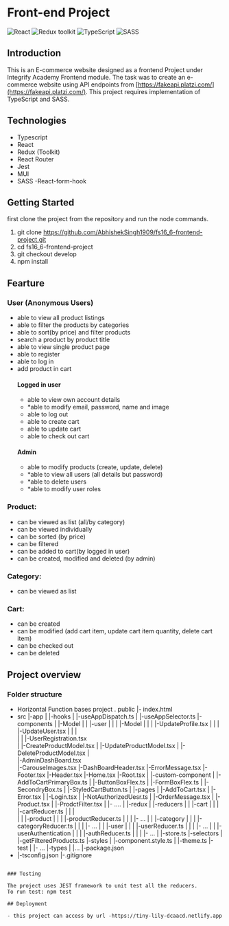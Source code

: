 # Front-end Project

![React](https://img.shields.io/badge/React-v.18-blue)
![Redux toolkit](https://img.shields.io/badge/RTK-v.1-purple)
![TypeScript](https://img.shields.io/badge/TypeScript-v.4-green)
![SASS](https://img.shields.io/badge/SASS-v.1-hotpink)

## Introduction

This is an E-commerce website designed as a frontend Project under Integrify Academy Frontend module. The task was to create an e-commerce website using API endpoints from [https://fakeapi.platzi.com/](https://fakeapi.platzi.com/).
This project requires implementation of TypeScript and SASS.

## Technologies

- Typescript
- React
- Redux (Toolkit)
- React Router
- Jest
- MUI
- SASS
  -React-form-hook

## Getting Started

first clone the project from the repository and run the node commands.

1. git clone https://github.com/AbhishekSingh1909/fs16_6-frontend-project.git
2. cd fs16_6-frontend-project
3. git checkout develop
4. npm install

## Fearture

### User (Anonymous Users)

- able to view all product listings
- able to filter the products by categories
- able to sort(by price) and filter products
- search a product by product title
- able to view single product page
- able to register
- able to log in
- add product in cart
  #### Logged in user
  - able to view own account details
  - \*able to modify email, password, name and image
  - able to log out
  - able to create cart
  - able to update cart
  - able to check out cart
  #### Admin
  - able to modify products (create, update, delete)
  - \*able to view all users (all details but password)
  - \*able to delete users
  - \*able to modify user roles

### Product:

- can be viewed as list (all/by category)
- can be viewed individually
- can be sorted (by price)
- can be filtered
- can be added to cart(by logged in user)
- can be created, modified and deleted (by admin)

### Category:

- can be viewed as list

### Cart:

- can be created
- can be modified (add cart item, update cart item quantity, delete cart item)
- can be checked out
- can be deleted

## Project overview

### Folder structure

- Horizontal Function bases project
  .
  public
  |- index.html
- src
  |-app
  | |-hooks
  | |-useAppDispatch.ts
  | |-useAppSelector.ts
  |-components
  | |-Model
  | | |-user
  | | | |-Model
  | | | |-UpdateProfile.tsx
  | | | |-UpdateUser.tsx
  | | |  
   | | |-UserRegistration.tsx  
   | |-CreateProductModel.tsx
  | |-UpdateProductModel.tsx
  | |-DeleteProductModel.tsx
  |  
   |-AdminDashBoard.tsx  
   |-CarouseImages.tsx
  |-DashBoardHeader.tsx
  |-ErrorMessage.tsx
  |-Footer.tsx
  |-Header.tsx
  |-Home.tsx
  |-Root.tsx
  |
  |-custom-component
  | |-AddToCartPrimaryBox.ts
  | |-ButtonBoxFlex.ts
  | |-FormBoxFlex.ts
  | |-SecondryBox.ts
  | |-StyledCartButton.ts
  |
  |-pages
  | |-AddToCart.tsx
  | |-Error.tsx
  | |-Login.tsx
  | |-NotAuthorizedUesr.ts
  | |-OrderMessage.tsx
  | |-Product.tsx
  | |-ProdctFilter.tsx
  | |- ....
  |
  |-redux
  | |-reducers
  | | |-cart
  | | | |-cartReducer.ts
  | | |  
   | | |-product
  | | | |-productReducer.ts
  | | | |- ...
  | | |-category
  | | | |-categoryReducer.ts
  | | | |- ...
  | | |-user
  | | | |-userReducer.ts
  | | | |- ...
  | | |-userAuthentication
  | | | |-authReducer.ts
  | | | |- ...
  | |-store.ts
  |-selectors
  | |-getFilteredProducts.ts
  |-styles
  | |-component.style.ts
  | |-theme.ts
  |-test
  | |- ...
  |-types
  | |...
  |-package.json
- |-tsconfig.json
  |-.gitignore

```

### Testing

The project uses JEST framework to unit test all the reducers.
To run test: npm test

## Deployment

- this project can access by url -https://tiny-lily-dcaacd.netlify.app
```
